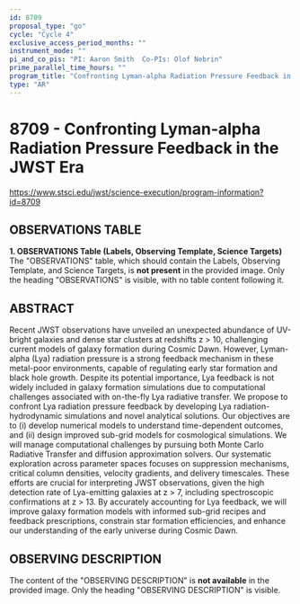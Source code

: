```yaml
---
id: 8709
proposal_type: "go"
cycle: "Cycle 4"
exclusive_access_period_months: ""
instrument_mode: ""
pi_and_co_pis: "PI: Aaron Smith  Co-PIs: Olof Nebrin"
prime_parallel_time_hours: ""
program_title: "Confronting Lyman-alpha Radiation Pressure Feedback in the JWST Era"
type: "AR"
---
```

# 8709 - Confronting Lyman-alpha Radiation Pressure Feedback in the JWST Era
https://www.stsci.edu/jwst/science-execution/program-information?id=8709
## OBSERVATIONS TABLE
**1. OBSERVATIONS Table (Labels, Observing Template, Science Targets)**
The "OBSERVATIONS" table, which should contain the Labels, Observing Template, and Science Targets, is **not present** in the provided image. Only the heading "OBSERVATIONS" is visible, with no table content following it.

## ABSTRACT
Recent JWST observations have unveiled an unexpected abundance of UV-bright galaxies and dense star clusters at redshifts z > 10, challenging current models of galaxy formation during Cosmic Dawn. However, Lyman-alpha (Lya) radiation pressure is a strong feedback mechanism in these metal-poor environments, capable of regulating early star formation and black hole growth. Despite its potential importance, Lya feedback is not widely included in galaxy formation simulations due to computational challenges associated with on-the-fly Lya radiative transfer. We propose to confront Lya radiation pressure feedback by developing Lya radiation-hydrodynamic simulations and novel analytical solutions. Our objectives are to (i) develop numerical models to understand time-dependent outcomes, and (ii) design improved sub-grid models for cosmological simulations. We will manage computational challenges by pursuing both Monte Carlo Radiative Transfer and diffusion approximation solvers. Our systematic exploration across parameter spaces focuses on suppression mechanisms, critical column densities, velocity gradients, and delivery timescales. These efforts are crucial for interpreting JWST observations, given the high detection rate of Lya-emitting galaxies at z > 7, including spectroscopic confirmations at z > 13. By accurately accounting for Lya feedback, we will improve galaxy formation models with informed sub-grid recipes and feedback prescriptions, constrain star formation efficiencies, and enhance our understanding of the early universe during Cosmic Dawn.

## OBSERVING DESCRIPTION
The content of the "OBSERVING DESCRIPTION" is **not available** in the provided image. Only the heading "OBSERVING DESCRIPTION" is visible.